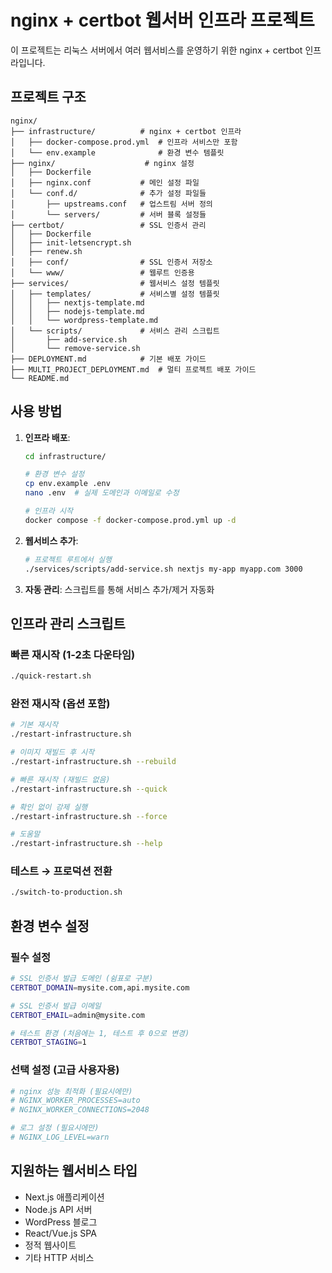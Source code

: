 # nginx + certbot 웹서버 인프라 프로젝트

이 프로젝트는 리눅스 서버에서 여러 웹서비스를 운영하기 위한 nginx + certbot 인프라입니다.

## 프로젝트 구조

```
nginx/
├── infrastructure/          # nginx + certbot 인프라
│   ├── docker-compose.prod.yml  # 인프라 서비스만 포함
│   └── env.example              # 환경 변수 템플릿
├── nginx/                    # nginx 설정
│   ├── Dockerfile
│   ├── nginx.conf           # 메인 설정 파일
│   └── conf.d/              # 추가 설정 파일들
│       ├── upstreams.conf   # 업스트림 서버 정의
│       └── servers/         # 서버 블록 설정들
├── certbot/                 # SSL 인증서 관리
│   ├── Dockerfile
│   ├── init-letsencrypt.sh
│   ├── renew.sh
│   ├── conf/                # SSL 인증서 저장소
│   └── www/                 # 웹루트 인증용
├── services/                # 웹서비스 설정 템플릿
│   ├── templates/           # 서비스별 설정 템플릿
│   │   ├── nextjs-template.md
│   │   ├── nodejs-template.md
│   │   └── wordpress-template.md
│   └── scripts/             # 서비스 관리 스크립트
│       ├── add-service.sh
│       └── remove-service.sh
├── DEPLOYMENT.md            # 기본 배포 가이드
├── MULTI_PROJECT_DEPLOYMENT.md  # 멀티 프로젝트 배포 가이드
└── README.md
```

## 사용 방법

1. **인프라 배포**: 
   ```bash
   cd infrastructure/
   
   # 환경 변수 설정
   cp env.example .env
   nano .env  # 실제 도메인과 이메일로 수정
   
   # 인프라 시작
   docker compose -f docker-compose.prod.yml up -d
   ```

2. **웹서비스 추가**: 
   ```bash
   # 프로젝트 루트에서 실행
   ./services/scripts/add-service.sh nextjs my-app myapp.com 3000
   ```

3. **자동 관리**: 스크립트를 통해 서비스 추가/제거 자동화

## 인프라 관리 스크립트

### 빠른 재시작 (1-2초 다운타임)
```bash
./quick-restart.sh
```

### 완전 재시작 (옵션 포함)
```bash
# 기본 재시작
./restart-infrastructure.sh

# 이미지 재빌드 후 시작
./restart-infrastructure.sh --rebuild

# 빠른 재시작 (재빌드 없음)
./restart-infrastructure.sh --quick

# 확인 없이 강제 실행
./restart-infrastructure.sh --force

# 도움말
./restart-infrastructure.sh --help
```

### 테스트 → 프로덕션 전환
```bash
./switch-to-production.sh
```

## 환경 변수 설정

### 필수 설정
```bash
# SSL 인증서 발급 도메인 (쉼표로 구분)
CERTBOT_DOMAIN=mysite.com,api.mysite.com

# SSL 인증서 발급 이메일
CERTBOT_EMAIL=admin@mysite.com

# 테스트 환경 (처음에는 1, 테스트 후 0으로 변경)
CERTBOT_STAGING=1
```

### 선택 설정 (고급 사용자용)
```bash
# nginx 성능 최적화 (필요시에만)
# NGINX_WORKER_PROCESSES=auto
# NGINX_WORKER_CONNECTIONS=2048

# 로그 설정 (필요시에만)
# NGINX_LOG_LEVEL=warn
```

## 지원하는 웹서비스 타입

- Next.js 애플리케이션
- Node.js API 서버
- WordPress 블로그
- React/Vue.js SPA
- 정적 웹사이트
- 기타 HTTP 서비스
